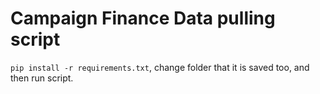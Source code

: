 # Campaign Finance Data pulling script

`pip install -r requirements.txt`, change folder that it is saved too, and then run script.
